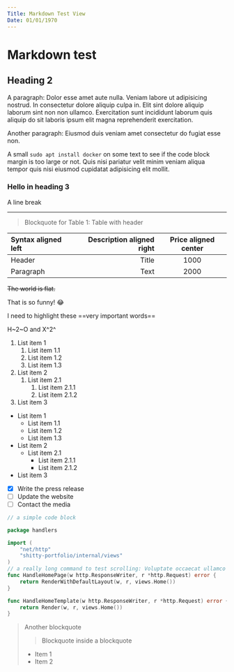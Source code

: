 ```yaml
---
Title: Markdown Test View
Date: 01/01/1970
---
```


# Markdown test

## Heading 2

A paragraph: Dolor esse amet aute nulla. Veniam labore ut adipisicing nostrud. In consectetur dolore aliquip culpa in. Elit sint dolore aliquip laborum sint non non ullamco. Exercitation sunt incididunt laborum quis aliquip do sit laboris ipsum elit magna reprehenderit exercitation.

Another paragraph: Eiusmod duis veniam amet consectetur do fugiat esse non.

A small ` sudo apt install docker ` on some text to see if the code block margin is too large or not. Quis nisi pariatur velit minim veniam aliqua tempor quis nisi eiusmod cupidatat adipisicing elit mollit.

### Hello in heading 3

A line break

---

> Blockquote for Table 1: Table with header

| Syntax aligned left | Description aligned right | Price aligned center |
| :------------------ | ------------------------: | :------------------: |
| Header              |                     Title |         1000         |
| Paragraph           |                      Text |         2000         |

~~The world is flat.~~

That is so funny! :joy: 

I need to highlight these ==very important words==

H~2~O and X^2^

1. List item 1
   1. List item 1.1
   2. List item 1.2
   3. List item 1.3 
2. List item 2
   1. List item 2.1
      1. List item 2.1.1
      2. List item 2.1.2
3. List item 3

- List item 1
  - List item 1.1
  - List item 1.2
  - List item 1.3
- List item 2
  - List item 2.1
    - List item 2.1.1
    - List item 2.1.2
- List item 3

- [x] Write the press release
- [ ] Update the website
- [ ] Contact the media

```go
// a simple code block

package handlers

import (
	"net/http"
	"shitty-portfolio/internal/views"
)
// a really long command to test scrolling: Voluptate occaecat ullamco labore adipisicing commodo laboris. Et esse mollit proident quis eiusmod id voluptate officia.
func HandleHomePage(w http.ResponseWriter, r *http.Request) error {
	return RenderWithDefaultLayout(w, r, views.Home())
}

func HandleHomeTemplate(w http.ResponseWriter, r *http.Request) error {
	return Render(w, r, views.Home())
}

```

> Another blockquote
> > Blockquote inside a blockquote
> - Item 1
> - Item 2
